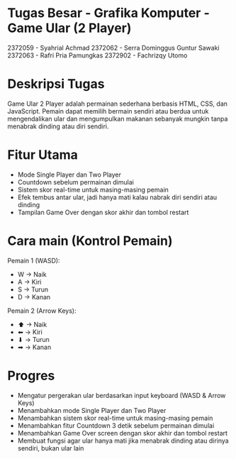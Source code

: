 # Tugas Besar - Grafika Komputer - Game Ular (2 Player)
2372059 - Syahrial Achmad
2372062 - Serra Dominggus Guntur Sawaki
2372063 - Rafri Pria Pamungkas
2372902 - Fachrizqy Utomo


# Deskripsi Tugas 
Game Ular 2 Player adalah permainan sederhana berbasis HTML, CSS, dan JavaScript. Pemain dapat memilih bermain sendiri atau 
berdua untuk mengendalikan ular dan mengumpulkan makanan sebanyak mungkin tanpa menabrak dinding atau diri sendiri.

# Fitur Utama
 - Mode Single Player dan Two Player
 - Countdown sebelum permainan dimulai
 - Sistem skor real-time untuk masing-masing pemain
 - Efek tembus antar ular, jadi hanya mati kalau nabrak diri sendiri atau dinding
 - Tampilan Game Over dengan skor akhir dan tombol restart

# Cara main (Kontrol Pemain)
Pemain 1 (WASD):
 - W → Naik
 - A → Kiri
 - S → Turun
 - D → Kanan

Pemain 2 (Arrow Keys):
 - ⬆ → Naik
 - ⬅ → Kiri
 - ⬇ → Turun
 - ➡ → Kanan

# Progres
 - Mengatur pergerakan ular berdasarkan input keyboard (WASD & Arrow Keys)
 - Menambahkan mode Single Player dan Two Player
 - Menambahkan sistem skor real-time untuk masing-masing pemain
 - Menambahkan fitur Countdown 3 detik sebelum permainan dimulai
 - Menambahkan Game Over screen dengan skor akhir dan tombol restart
 - Membuat fungsi agar ular hanya mati jika menabrak dinding atau dirinya sendiri, bukan ular lain
